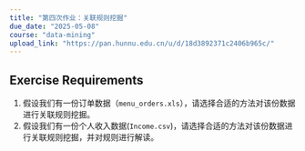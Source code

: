 ```yaml
---
title: "第四次作业：关联规则挖掘"
due_date: "2025-05-08"
course: "data-mining"
upload_link: "https://pan.hunnu.edu.cn/u/d/18d3892371c2406b965c/"
---
```


## Exercise Requirements
1. 假设我们有一份订单数据（`menu_orders.xls`），请选择合适的方法对该份数据进行关联规则挖掘。
2. 假设我们有一份个人收入数据(`Income.csv`)，请选择合适的方法对该份数据进行关联规则挖掘，并对规则进行解读。